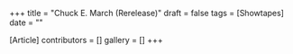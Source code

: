 +++
title = "Chuck E. March (Rerelease)"
draft = false
tags = [Showtapes]
date = ""

[Article]
contributors = []
gallery = []
+++